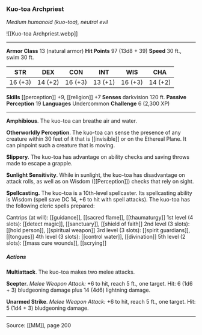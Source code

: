 ### Kuo-toa Archpriest
_Medium humanoid (kuo-toa), neutral evil_

![[Kuo-toa Archpriest.webp]]




---

**Armor Class** 13 (natural armor)
**Hit Points** 97 (13d8 + 39)
**Speed** 30 ft., swim 30 ft.

| STR     | DEX     | CON     | INT     | WIS     | CHA     |
|---------|---------|---------|---------|---------|---------|
| 16 (+3) | 14 (+2) | 16 (+3) | 13 (+1) | 16 (+3) | 14 (+2) |

**Skills** [[perception]] +9, [[religion]] +7
**Senses** darkvision 120 ft.
**Passive Perception** 19
**Languages** Undercommon
**Challenge** 6 (2,300 XP)

---

**Amphibious**. The kuo-toa can breathe air and water.

**Otherworldly Perception**. The kuo-toa can sense the presence of any creature within 30 feet of it that is [[invisible]] or on the Ethereal Plane. It can pinpoint such a creature that is moving.

**Slippery**. The kuo-toa has advantage on ability checks and saving throws made to escape a grapple.

**Sunlight Sensitivity**. While in sunlight, the kuo-toa has disadvantage on attack rolls, as well as on Wisdom ([[Perception]]) checks that rely on sight.

**Spellcasting.** The kuo-toa is a 10th-level spellcaster. Its spellcasting ability is Wisdom (spell save DC 14, +6 to hit with spell attacks). The kuo-toa has the following cleric spells prepared:

Cantrips (at will): [[guidance]], [[sacred flame]], [[thaumaturgy]]
1st level (4 slots): [[detect magic]], [[sanctuary]], [[shield of faith]]
2nd level (3 slots): [[hold person]], [[spiritual weapon]]
3rd level (3 slots): [[spirit guardians]], [[tongues]]
4th level (3 slots): [[control water]], [[divination]]
5th level (2 slots): [[mass cure wounds]], [[scrying]]

##### Actions
**Multiattack**. The kuo-toa makes two melee attacks.

**Scepter**. _Melee Weapon Attack:_ +6 to hit, reach 5 ft., one target. Hit: 6 (1d6 + 3) bludgeoning damage plus 14 (4d6) lightning damage.

**Unarmed Strike**. _Melee Weapon Attack:_ +6 to hit, reach 5 ft., one target. Hit: 5 (1d4 + 3) bludgeoning damage.


---

Source: [[MM]], page 200